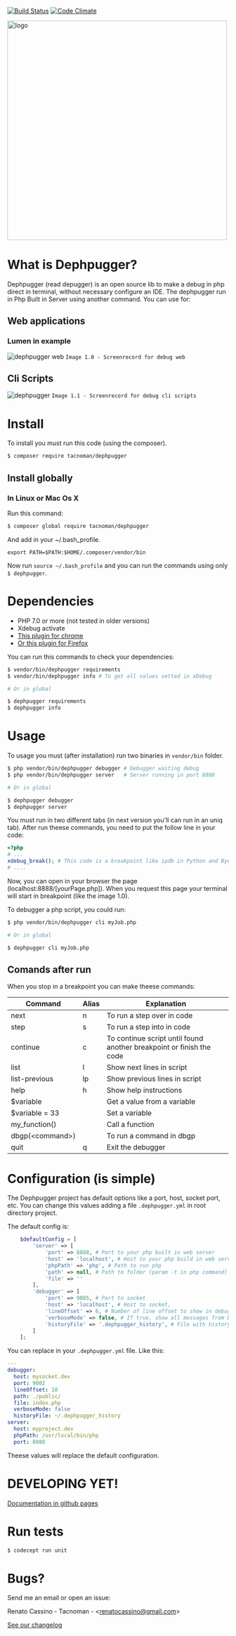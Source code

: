 [![Build Status](https://travis-ci.org/tacnoman/dephpugger.svg?branch=master)](https://travis-ci.org/tacnoman/dephpugger) [![Code Climate](https://codeclimate.com/github/tacnoman/dephpug/badges/gpa.svg)](https://codeclimate.com/github/tacnoman/dephpug)

<img src="https://raw.githubusercontent.com/tacnoman/dephpugger/master/images/logo.png" alt="logo" title="Dephpugger logo" height="500">

# What is Dephpugger?

Dephpugger (read depugger) is an open source lib to make a debug in php direct in terminal, without necessary configure an IDE. The dephpugger run in Php Built in Server using another command. You can use for:

## Web applications
### Lumen in example
![dephpugger web](https://raw.githubusercontent.com/tacnoman/dephpugger/master/images/dephpugger-web.gif)
`Image 1.0 - Screenrecord for debug web`

## Cli Scripts
![dephpugger](https://raw.githubusercontent.com/tacnoman/dephpugger/master/images/dephpugger.gif)
`Image 1.1 - Screenrecord for debug cli scripts`

# Install

To install you must run this code (using the composer).

```sh
$ composer require tacnoman/dephpugger
```

## Install globally
### In Linux or Mac Os X

Run this command:

```sh
$ composer global require tacnoman/dephpugger
```

And add in your ~/.bash_profile.

```
export PATH=$PATH:$HOME/.composer/vendor/bin
```

Now run `source ~/.bash_profile` and you can run the commands using only `$ dephpugger`.

# Dependencies

- PHP 7.0 or more (not tested in older versions)
- Xdebug activate
- [This plugin for chrome](https://chrome.google.com/webstore/detail/xdebug-helper/eadndfjplgieldjbigjakmdgkmoaaaoc)
- [Or this plugin for Firefox](https://addons.mozilla.org/pt-br/firefox/addon/the-easiest-xdebug/)

You can run this commands to check your dependencies:

```sh
$ vendor/bin/dephpugger requirements
$ vendor/bin/dephpugger info # To get all values setted in xDebug

# Or in global

$ dephpugger requirements
$ dephpugger info
```

# Usage

To usage you must (after installation) run two binaries in `vendor/bin` folder.

```sh
$ php vendor/bin/dephpugger debugger # Debugger waiting debug
$ php vendor/bin/dephpugger server   # Server running in port 8888

# Or in global

$ dephpugger debugger
$ dephpugger server
```

You must run in two different tabs (in next version you'll can run in an uniq tab).
After run theese commands, you need to put the follow line in your code:

```php
<?php
# ...
xdebug_break(); # This code is a breakpoint like ipdb in Python and Byebug in Ruby
# ....
```

Now, you can open in your browser the page (localhost:8888/[yourPage.php]).
When you request this page your terminal will start in breakpoint (like the image 1.0).

To debugger a php script, you could run:
```sh
$ php vendor/bin/dephpugger cli myJob.php

# Or in global

$ dephpugger cli myJob.php
```
## Comands after run

When you stop in a breakpoint you can make theese commands:

| Command           | Alias | Explanation                                                          |
|-------------------|-------|----------------------------------------------------------------------|
| next              | n     | To run a step over in code                                           |
| step              | s     | To run a step into in code                                           |
| continue          | c     | To continue script until found another breakpoint or finish the code |
| list              | l     | Show next lines in script                                            |
| list-previous     | lp    | Show previous lines in script                                        |
| help              | h     | Show help instructions                                               |
| $variable         |       | Get a value from a variable                                          |
| $variable = 33    |       | Set a variable                                                       |
| my_function()     |       | Call a function                                                      |
| dbgp(\<command\>) |       | To run a command in dbgp                                             |
| quit              | q     | Exit the debugger                                                    |

# Configuration (is simple)

The Dephpugger project has default options like a port, host, socket port, etc. You can change this values adding a file `.dephpugger.yml` in root directory project.

The default config is:

```php
    $defaultConfig = [
        'server' => [
            'port' => 8888, # Port to your php built in web server
            'host' => 'localhost', # Host to your php build in web server
            'phpPath' => 'php', # Path to run php
            'path' => null, # Path to folder (param -t in php command)
            'file' => ''
        ],
        'debugger' => [
            'port' => 9005, # Port to socket
            'host' => 'localhost', # Host to socket,
            'lineOffset' => 6, # Number of line offset to show in debugger
            'verboseMode' => false, # If true, show all messages from DBGp (only for dephpugger developers)
            'historyFile' => '.dephpugger_history', # File with history to use use commands in debugger
        ]
    ];
```

You can replace in your `.dephpugger.yml` file. Like this:

```yml
--- 
debugger: 
  host: mysocket.dev
  port: 9002
  lineOffset: 10
  path: ./public/
  file: index.php
  verboseMode: false
  historyFile: ~/.dephpugger_history
server: 
  host: myproject.dev
  phpPath: /usr/local/bin/php
  port: 8080
```

Theese values will replace the default configuration.

# DEVELOPING YET!

[Documentation in github pages](https://tacnoman.github.io/dephpugger)

# Run tests

```sh
$ codecept run unit
```

# Bugs?
Send me an email or open an issue:

Renato Cassino - Tacnoman - \<renatocassino@gmail.com\>

[See our changelog](https://tacnoman.github.io/dephpugger/CHANGELOG)
